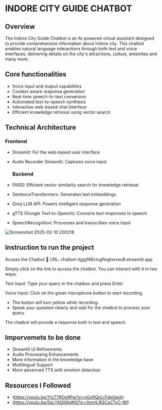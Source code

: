 # INDORE CITY GUIDE CHATBOT

## Overview
The Indore City Guide Chatbot is an AI-powered virtual assistant designed to provide comprehensive information about Indore city. This chatbot enables natural language interactions through both text and voice interfaces, delivering details on the city's attractions, culture, amenities and many more.

## Core functionalities


- Voice input and output capabilities
- Context-aware response generation
- Real-time speech-to-text conversion
- Automated text-to-speech synthesis
- Interactive web-based chat interface
- Efficient knowledge retrieval using vector search

## Technical Architecture
  ### Frontend
- Streamlit: For the web-based user interface
- Audio Recorder Streamlit: Captures voice input

  ### Backend
- FAISS: Efficient vector similarity search for knowledge retrieval
- SentenceTransformers: Generates text embeddings
- Groq LLM API: Powers intelligent response generation
- gTTS (Google Text-to-Speech): Converts text responses to speech
- SpeechRecognition: Processes and transcribes voice input


![Screenshot 2025-02-10 200218](https://github.com/user-attachments/assets/8e85664a-1178-4795-a40d-b8b76a706546)


## Instruction to run the project
 Access the Chatbot
🔗 URL: chatbot-itjggf48ctxgfleghwxxu8.streamlit.app

Simply click on the link to access the chatbot. You can interact with it in two ways:

Text Input: Type your query in the chatbox and press Enter.

Voice Input: Click on the green microphone button to start recording.
  - The button will turn yellow while recording.
  - Speak your question clearly and wait for the chatbot to process your query.
  
The chatbot will provide a response both in text and speech.

## Imporvemets to be done
  -  Streamlit UI Refinements
  -  Audio Processing Enhancements
  -  More information in the knowledge base
  - Multilingual Support
  - More advanced TTS with emotion detection

## Resources I Followed 
  - (https://youtu.be/Ylz779Op9Pw?si=nGxflQnLrFdp0axh)
  - (https://youtu.be/5sLYAQS9sWQ?si=0xmlL9QCq2TxC-lM)
  
